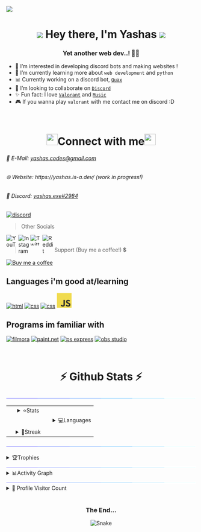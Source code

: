 ![](https://cdn.discordapp.com/attachments/947411387989229589/951756572713951232/git_hub_banner_2.jpg)

<h1 align="center"><img src="https://media.giphy.com/media/hvRJCLFzcasrR4ia7z/giphy.gif" width="35"> Hey there, I'm Yashas <img src="https://media.giphy.com/media/hvRJCLFzcasrR4ia7z/giphy.gif" width="35"></h1>
<h3 align="center">Yet another web dev..! 👨‍💻</h3>

- 👀 I’m interested in developing discord bots and making websites !
- 🌱 I’m currently learning more about `web development` and `python`
- 📊 Currently working on a discord bot, <a href="https://discord.com/api/oauth2/authorize?client_id=944097176773095435&permissions=8&scope=bot%20applications.commands">`Quax`</a>
- 🔗 I’m looking to collaborate on [`Discord`](https://discord.gg/gtzvnHZK8R)
- ✨ Fun fact: I love [`Valorant`](https://tracker.gg/valorant/profile/riot/Uzumaki%20Tanjiro%23monke/overview) and [`Music`](https://open.spotify.com/user/11nlbogq705ckt4usuoaw6egu) 
- 🎮 If you wanna play `valorant` with me contact me on discord :D
<br>
<h1 align="center" > <img src="https://media.giphy.com/media/iY8CRBdQXODJSCERIr/giphy.gif" width="30" height="30" >Connect with me<img src="https://media.giphy.com/media/iY8CRBdQXODJSCERIr/giphy.gif" width="30" height="30"></h1>
<h6> 📧 E-Mail: <a href="mailto:yashas.codes@gmail.com">yashas.codes@gmail.com</a></h6>
<h6> 🌐 Website: https://yashas.is-a.dev/ (work in progress!) </h6>
<h6> 💬 Discord: <a href="https://discordapp.com/users/793742209949630465">yashas.exe#2984</a></h6>

[![discord](https://discordapp.com/api/guilds/845704704263585884/embed.png?style=banner3)](https://discord.gg/gtzvnHZK8R)

> Other Socials 

[<img align="left" alt="YouTube" height="32" width="32px" src="https://www.vectorlogo.zone/logos/youtube/youtube-icon.svg" />][yt]
[<img align="left" alt="Instagram" width="32px" src="https://www.vectorlogo.zone/logos/instagram/instagram-icon.svg" />][insta]
[<img align="left" alt="Twitter" height="28" width="32px" src="https://www.vectorlogo.zone/logos/twitter/twitter-official.svg" />][tweet]
[<img align="left" alt="Reddit" width="32px" src="https://www.vectorlogo.zone/logos/reddit/reddit-tile.svg" />][reddit]
<br>
> Support (Buy me a coffee!) 💲

<a href="https://www.buymeacoffee.com/yashasxyz"><img src="https://media4.giphy.com/media/TDQOtnWgsBx99cNoyH/giphy.gif?cid=790b7611709cd5fcdac368559e72ef566bc20dcdcfff4295&rid=giphy.gif&ct=s" alt="Buy me a coffee" align="center" style="width:70px"></a>

## Languages i'm good at/learning 

[<img src="https://www.vectorlogo.zone/logos/w3_html5/w3_html5-icon.svg" alt="html" width="40" height="40"/>][html]
[<img src="https://www.vectorlogo.zone/logos/w3_css/w3_css-icon.svg" alt="css" width="40" height="40"/>][css]
[<img src="https://www.vectorlogo.zone/logos/python/python-icon.svg" alt="css" width="40" height="40"/>][python]
[<img src="https://raw.githubusercontent.com/devicons/devicon/master/icons/javascript/javascript-original.svg" alt="css" width="40" height="40"/>][js]

## Programs im familiar with

[<img src="https://is5-ssl.mzstatic.com/image/thumb/Purple126/v4/c5/64/6f/c5646f64-ea00-43e6-4522-e8b58973b25f/filmora.png/1200x630bb.png" alt="filmora" width="40" height="40"/>][filmora]
[<img src="https://content.invisioncic.com/r125076/monthly_2020_07/2128238399_paintneticon(6).png.4b20725c1c9d337627a3a03c9ae7adec.png" alt="paint.net" width="40" height="40"/>][paint]
[<img src="https://upload.wikimedia.org/wikipedia/commons/thumb/c/cf/Adobe_Photoshop_Express_logo.svg/1200px-Adobe_Photoshop_Express_logo.svg.png" alt="ps express" width="40" height="40"/>][ps express] 
[<img src="https://upload.wikimedia.org/wikipedia/commons/thumb/d/d3/OBS_Studio_Logo.svg/1200px-OBS_Studio_Logo.svg.png" alt="obs studio" width="40" height="40"/>][obs]

<br>

<h1 align="center">⚡ Github Stats ⚡</h1>

<p  align="center">
<img src="https://github.com/hhpr98/hhpr98/blob/main/gif/barloading.gif"> 
  
<table border="0" align="center">
<tr border="0">
<td width="50%" align="center">
   <details>
  <summary>⭐Stats</summary>  
  <img  align="center"  src="https://github-readme-stats.vercel.app/api?username=Yashas-xyz&theme=cobalt&show_icons=true&count_private=true" />
      </details>
  <br></br>
   <details>
  <summary>💪Streak</summary>  
  <img alt="Mark streak" src="https://github-readme-streak-stats.herokuapp.com/?user=Yashas-xyz&theme=dark&hide_border=true" />
      </details>
</td>

<td width="50%" align="center">
 <details>
  <summary>💻Languages</summary>   
  <img  align="center"  src="https://github-readme-stats.anuraghazra1.vercel.app/api/top-langs/?username=Yashas-xyz&theme=dark&hide_border=true&no-bg=true&no-frame=true&langs_count=10"/>
   </details>
  </td>
</tr>
</table>
<img src="https://github.com/hhpr98/hhpr98/blob/main/gif/barloading.gif">
</p>  

 <details>
  <summary>🏆Trophies</summary>                                                                                

<p align="center">
<div align=center>
  <a href="https://github.com/ryo-ma/github-profile-trophy" title="Go to Source">
      <img align="center" width=100% src="https://github-profile-trophy.vercel.app/?username=Yashas-xyz&theme=radical&margin-h=15&margin-w=5&no-bg=true" alt="TROPHY" />
    </a>
</div>
</p>
</details>

<img src="https://github.com/hhpr98/hhpr98/blob/main/gif/barloading.gif">

<details>
  <summary>📊Activity Graph</summary>
<p align="centre">
 
![GitHub Activity Graph](https://activity-graph.herokuapp.com/graph?username=Yashas-xyz&bg_color=000000&color=4fff67&line=4fff67&point=ffffff&area=true&hide_border=true)  
</p>
</details>

 
<img src="https://github.com/hhpr98/hhpr98/blob/main/gif/barloading.gif">
 


<details>
  <summary>🔄 Profile Visitor Count</summary>
<div align=center>
  <h3><b>📍 Profile Visitor Count</b></h3>
</div>
    
<!-- retro visitor counter -->  
<p align="center" >   
  <img src="https://profile-counter.glitch.me/Yashas-dev-xyz/count.svg" />  
</p>
 </details>

  <br>

<h3 align="center">The End...</h1>
<p align="center"><img src="https://github.com/akshitagupta15june/akshitagupta15june/blob/output/github-contribution-grid-snake.svg" alt="Snake"></p>

<!-- Other Socials -->
[yt]: https://www.youtube.com/channel/UCS8bP7mujB3DZ_dqK3Au2nw
[insta]: https://www.instagram.com/yashas_xyz/
[tweet]: https://twitter.com/yashas_xyz
[discord]: https://dsc.gg/yashas
[reddit]: https://www.reddit.com/user/yashas_dev



<!-- languages i know -->

[html]: https://en.wikipedia.org/wiki/HTML
[css]: https://en.wikipedia.org/wiki/css
[python]: https://en.wikipedia.org/wiki/python
[js]: https://en.wikipedia.org/wiki/javascript

<!-- programs -->

[filmora]: https://filmora.wondershare.com
[paint]: https://getpaint.net
[ps express]: https://www.adobe.com/in/products/photoshop-express.html
[obs]: https://obsproject.com/


<!-- Other Links -->
[stats]: https://github.com/anuraghazra/github-readme-stats
[graph]: https://github.com/SubhamRaoniar28/github-readme-activity-graph
